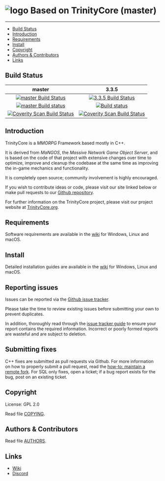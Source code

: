 # ![logo](https://community.trinitycore.org/public/style_images/1_trinitycore.png) Based on TrinityCore (master)

--------------


* [Build Status](#build-status)
* [Introduction](#introduction)
* [Requirements](#requirements)
* [Install](#install)
* [Copyright](#copyright)
* [Authors &amp; Contributors](#authors--contributors)
* [Links](#links)



## Build Status

master | 3.3.5
:------------: | :------------:
[![master Build Status](https://travis-ci.com/Thordekk/TrinityCoreBased.svg?branch=master)](https://travis-ci.org/TrinityCore/TrinityCore) | [![3.3.5 Build Status](https://travis-ci.org/TrinityCore/TrinityCore.svg?branch=3.3.5)](https://travis-ci.org/TrinityCore/TrinityCore)
[![master Build status](https://ci.appveyor.com/api/projects/status/54d0u1fxe50ad80o/branch/master?svg=true)](https://ci.appveyor.com/project/DDuarte/trinitycore/branch/master) | [![Build status](https://ci.appveyor.com/api/projects/status/54d0u1fxe50ad80o/branch/3.3.5?svg=true)](https://ci.appveyor.com/project/DDuarte/trinitycore/branch/3.3.5)
[![Coverity Scan Build Status](https://scan.coverity.com/projects/435/badge.svg)](https://scan.coverity.com/projects/435) | [![Coverity Scan Build Status](https://scan.coverity.com/projects/4656/badge.svg)](https://scan.coverity.com/projects/4656)

## Introduction

TrinityCore is a *MMORPG* Framework based mostly in C++.

It is derived from *MaNGOS*, the *Massive Network Game Object Server*, and is
based on the code of that project with extensive changes over time to optimize,
improve and cleanup the codebase at the same time as improving the in-game
mechanics and functionality.

It is completely open source; community involvement is highly encouraged.

If you wish to contribute ideas or code, please visit our site linked below or
make pull requests to our [Github repository](https://github.com/TrinityCore/TrinityCore/pulls).

For further information on the TrinityCore project, please visit our project
website at [TrinityCore.org](https://www.trinitycore.org).

## Requirements


Software requirements are available in the [wiki](https://www.trinitycore.info/display/tc/Requirements) for
Windows, Linux and macOS.


## Install

Detailed installation guides are available in the [wiki](https://www.trinitycore.info/display/tc/Installation+Guide) for
Windows, Linux and macOS.


## Reporting issues

Issues can be reported via the [Github issue tracker](https://github.com/TrinityCore/TrinityCore/labels/Branch-master).

Please take the time to review existing issues before submitting your own to
prevent duplicates.

In addition, thoroughly read through the [issue tracker guide](https://community.trinitycore.org/topic/37-the-trinitycore-issuetracker-and-you/) to ensure
your report contains the required information. Incorrect or poorly formed
reports are wasteful and are subject to deletion.


## Submitting fixes

C++ fixes are submitted as pull requests via Github. For more information on how to
properly submit a pull request, read the [how-to: maintain a remote fork](https://community.trinitycore.org/topic/9002-howto-maintain-a-remote-fork-for-pull-requests-tortoisegit/).
For SQL only fixes, open a ticket; if a bug report exists for the bug, post on an existing ticket.


## Copyright

License: GPL 2.0

Read file [COPYING](COPYING).


## Authors &amp; Contributors

Read file [AUTHORS](AUTHORS).


## Links

* [Wiki](https://www.trinitycore.info)
* [Discord](https://discord.gg/J7SqMpjyXf/)
